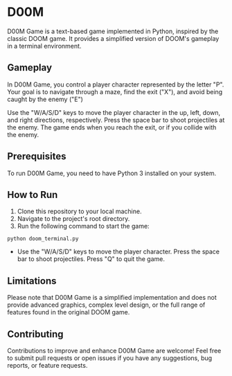 # D00M

D00M Game is a text-based game implemented in Python, inspired by the classic DOOM game. It provides a simplified version of DOOM's gameplay in a terminal environment.

## Gameplay

In D00M Game, you control a player character represented by the letter "P". Your goal is to navigate through a maze, find the exit ("X"), and avoid being caught by the enemy ("E")

Use the "W/A/S/D" keys to move the player character in the up, left, down, and right directions, respectively. Press the space bar to shoot projectiles at the enemy. The game ends when you reach the exit, or if you collide with the enemy.

## Prerequisites

To run D00M Game, you need to have Python 3 installed on your system.

## How to Run

1. Clone this repository to your local machine.
2. Navigate to the project's root directory.
3. Run the following command to start the game:

```shell
python doom_terminal.py
```

- Use the "W/A/S/D" keys to move the player character. Press the space bar to shoot projectiles. Press "Q" to quit the game.

## Limitations
Please note that D00M Game is a simplified implementation and does not provide advanced graphics, complex level design, or the full range of features found in the original DOOM game.

## Contributing
Contributions to improve and enhance D00M Game are welcome! Feel free to submit pull requests or open issues if you have any suggestions, bug reports, or feature requests.
